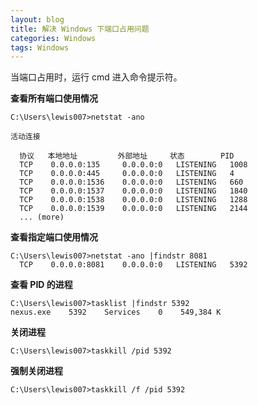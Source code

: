 ```yaml
---
layout: blog
title: 解决 Windows 下端口占用问题
categories: Windows
tags: Windows
---
```


当端口占用时，运行 cmd 进入命令提示符。

**查看所有端口使用情况**

```
C:\Users\lewis007>netstat -ano

活动连接

  协议   本地地址         外部地址     状态        PID
  TCP    0.0.0.0:135     0.0.0.0:0   LISTENING   1008
  TCP    0.0.0.0:445     0.0.0.0:0   LISTENING   4
  TCP    0.0.0.0:1536    0.0.0.0:0   LISTENING   660
  TCP    0.0.0.0:1537    0.0.0.0:0   LISTENING   1840
  TCP    0.0.0.0:1538    0.0.0.0:0   LISTENING   1288
  TCP    0.0.0.0:1539    0.0.0.0:0   LISTENING   2144
  ... (more)
```

**查看指定端口使用情况**

```
C:\Users\lewis007>netstat -ano |findstr 8081
  TCP    0.0.0.0:8081    0.0.0.0:0   LISTENING   5392
```

**查看 PID 的进程**

```
C:\Users\lewis007>tasklist |findstr 5392
nexus.exe    5392    Services    0    549,384 K
```

**关闭进程**

```
C:\Users\lewis007>taskkill /pid 5392
```

**强制关闭进程**

```
C:\Users\lewis007>taskkill /f /pid 5392
```